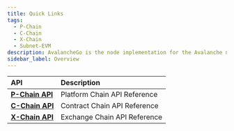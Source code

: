 ```yaml
---
title: Quick Links
tags:
  - P-Chain
  - C-Chain
  - X-Chain
  - Subnet-EVM
description: AvalancheGo is the node implementation for the Avalanche network - a blockchain platform with high throughput and blazing fast transactions. This page is overview of the APIs associated with AvalancheGo. 
sidebar_label: Overview
---
```


| API                                              | Description                                                                                                                                         |
| :------------------------------------------------- | :-------------------------------------------------------------------------------------------------------------------------------------------------- |
| [**P-Chain API**](./avalanchego/p-chain/api)      | Platform Chain API Reference |
| [**C-Chain API**](./avalanchego/c-chain/api)      | Contract Chain API Reference |
| [**X-Chain API**](./avalanchego/x-chain/api)      | Exchange Chain API Reference |

